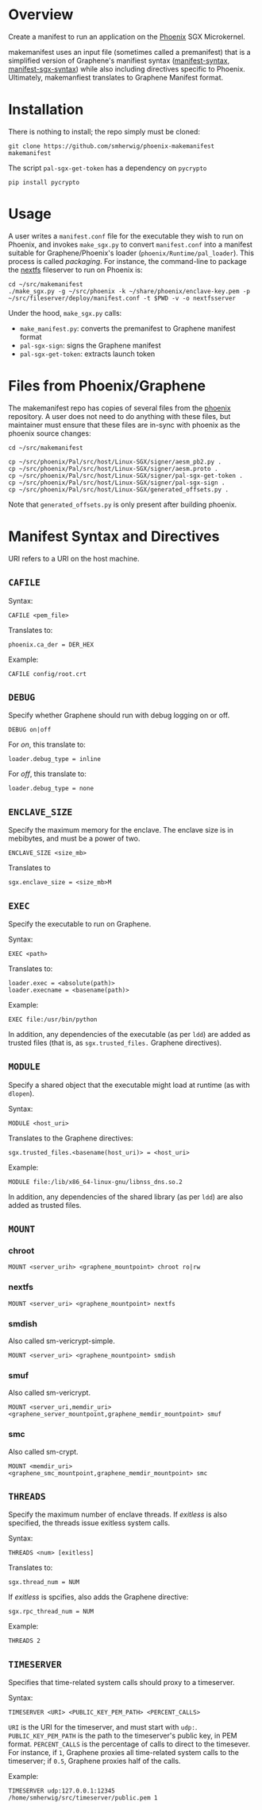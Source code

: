 Overview
========

Create a manifest to run an application on the
[Phoenix](https://github.com/smherwig/phoenix) SGX Microkernel.


makemanifest uses an input file (sometimes called a premanifest) that is a
simplified version of Graphene's manifiest syntax
([manifest-syntax](https://github.com/oscarlab/graphene/wiki/Graphene-Manifest-Syntax),
 [manifest-sgx-syntax](https://github.com/oscarlab/graphene/wiki/Graphene-SGX-Manifest-Syntax))
while also including directives specific to Phoenix.  Ultimately, makemanfiest
translates to Graphene Manifest format.


Installation
============

There is nothing to install; the repo simply must be cloned:


```
git clone https://github.com/smherwig/phoenix-makemanifest makemanifest
```

The script `pal-sgx-get-token` has a dependency on `pycrypto`

```
pip install pycrypto
```


Usage
=====

A user writes a `manifest.conf` file for the executable they wish to run on
Phoenix, and invokes `make_sgx.py` to convert `manifest.conf` into a manifest
suitable for Graphene/Phoenix's loader (`phoenix/Runtime/pal_loader`).  This
process is called *packaging*.  For instance, the command-line to package the
[nextfs](https://github.com/smherwig/phoenix-fileserver) fileserver to run on
Phoenix is:

```
cd ~/src/makemanifest
./make_sgx.py -g ~/src/phoenix -k ~/share/phoenix/enclave-key.pem -p ~/src/fileserver/deploy/manifest.conf -t $PWD -v -o nextfsserver
```

Under the hood, `make_sgx.py` calls:

- `make_manifest.py`: converts the premanifest to Graphene manifest format
- `pal-sgx-sign`: signs the Graphene manifest
- `pal-sgx-get-token`: extracts launch token


Files from Phoenix/Graphene
===========================

The makemanifest repo has copies of several files from the
[phoenix](https://github.com/smherwig/phoenix) repository.  A user does not
need to do anything with these files, but  maintainer must
ensure that these files are in-sync with phoenix as the phoenix source changes:

```
cd ~/src/makemanifest

cp ~/src/phoenix/Pal/src/host/Linux-SGX/signer/aesm_pb2.py .
cp ~/src/phoenix/Pal/src/host/Linux-SGX/signer/aesm.proto .
cp ~/src/phoenix/Pal/src/host/Linux-SGX/signer/pal-sgx-get-token .
cp ~/src/phoenix/Pal/src/host/Linux-SGX/signer/pal-sgx-sign .
cp ~/src/phoenix/Pal/src/host/Linux-SGX/generated_offsets.py .
```

Note that `generated_offsets.py` is only present after building phoenix.


Manifest Syntax and Directives
==============================

URI refers to a URI on the host machine.


`CAFILE`
--------

Syntax:

```
CAFILE <pem_file>
```

Translates to:

```
phoenix.ca_der = DER_HEX
```

Example:

```
CAFILE config/root.crt
```


`DEBUG`
-------

Specify whether Graphene should run with debug logging on or off.

```
DEBUG on|off
```

For *on*, this translate to:

```
loader.debug_type = inline
```

For *off*, this translate to:

```
loader.debug_type = none
```


`ENCLAVE_SIZE`
--------------

Specify the maximum memory for the enclave.  The enclave size is in
mebibytes, and must be a power of two.

```
ENCLAVE_SIZE <size_mb>
```

Translates to

```
sgx.enclave_size = <size_mb>M
```


`EXEC`
------

Specify the executable to run on Graphene.

Syntax:

```
EXEC <path>
```

Translates to:

```
loader.exec = <absolute(path)>
loader.execname = <basename(path)>
```

Example:

```
EXEC file:/usr/bin/python
```

In addition, any dependencies of the executable (as per `ldd`) are added
as trusted files (that is, as `sgx.trusted_files.` Graphene directives).



`MODULE`
--------

Specify a shared object that the executable might load at runtime (as with
`dlopen`).

Syntax: 

```
MODULE <host_uri> 
```

Translates to the Graphene directives:

```
sgx.trusted_files.<basename(host_uri)> = <host_uri>
```

Example:

```
MODULE file:/lib/x86_64-linux-gnu/libnss_dns.so.2
```

In addition, any dependencies of the shared library (as per `ldd`) are also
added as trusted files.



`MOUNT`
-------

### chroot

```
MOUNT <server_urih> <graphene_mountpoint> chroot ro|rw
```

### nextfs

```
MOUNT <server_uri> <graphene_mountpoint> nextfs
```

### smdish

Also called sm-vericrypt-simple.

```
MOUNT <server_uri> <graphene_mountpoint> smdish
```


### smuf

Also called sm-vericrypt.


```
MOUNT <server_uri,memdir_uri> <graphene_server_mountpoint,graphene_memdir_mountpoint> smuf
```

### smc

Also called sm-crypt.

```
MOUNT <memdir_uri> <graphene_smc_mountpoint,graphene_memdir_mountpoint> smc
```


`THREADS`
---------

Specify the maximum number of enclave threads.  If *exitless* is also
specified, the threads issue exitless system calls.


Syntax:

```
THREADS <num> [exitless]
```

Translates to:

```
sgx.thread_num = NUM
```

If *exitless* is spcifies, also adds the Graphene directive:

```
sgx.rpc_thread_num = NUM
```

Example:

```
THREADS 2
```



`TIMESERVER`
------------

Specifies that time-related system calls should proxy to a timeserver.

Syntax:

```
TIMESERVER <URI> <PUBLIC_KEY_PEM_PATH> <PERCENT_CALLS>
```

`URI` is the URI for the timeserver, and must start with `udp:`.
`PUBLIC_KEY_PEM_PATH` is the path to the timeserver's public key, in PEM
format.  `PERCENT_CALLS` is the percentage of calls to direct to the timesever.
For instance, if `1`, Graphene proxies all time-related system calls to the
timeserver; if `0.5`, Graphene proxies half of the calls.


Example:

```
TIMESERVER udp:127.0.0.1:12345 /home/smherwig/src/timeserver/public.pem 1
```
